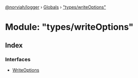 [@norviah/logger](../README.md) › [Globals](../globals.md) › ["types/writeOptions"](_types_writeoptions_.md)

# Module: "types/writeOptions"

## Index

### Interfaces

* [WriteOptions](../interfaces/_types_writeoptions_.writeoptions.md)
